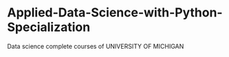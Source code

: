# Applied-Data-Science-with-Python-Specialization
Data science complete courses of UNIVERSITY OF MICHIGAN
